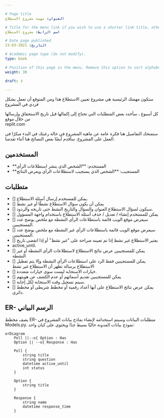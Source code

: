 ```yaml
---

# Page title
العنوان: مهمة مشروع الاستطلاع

# Title for the menu link if you wish to use a shorter link title, otherwise remove this option.
اسم الرابط: مشروع الاستطلاع

# Date page published
التاريخ: 2021-03-23

# Academic page type (do not modify).
type: book

# Position of this page in the menu. Remove this option to sort alphabetically.
weight: 30

draft: لا

---
```


ستكون مهمتك الرئيسية هي مشروع تعيين الاستطلاع هذا ومن المتوقع أن تعمل بشكل فردي في المشروع

كل أسبوع ، سأحدد بعض المتطلبات التي تحتاج إلى إكمالها قبل تاريخ الاستحقاق وإرسالها من خلال موقع  
replit.com

ستمنحك التفاصيل هنا فكرة عامة عن ماهية المشروع في حالة رغبتك في البدء مبكرًا في العمل على المشروع. سأقدم أيضًا بعض النصائح هنا أثناء تقدمنا.

## المستخدمين
- **المستخدم: **الشخص الذي ينشر استطلاعات الرأي
- **المستجيب: **الشخص الذي يستجيب لاستطلاعات الرأي ويعرض النتائج

## متطلبات

- [] يمكن للمستخدم إرسال أسئلة الاستطلاع.
- [] يمكن أن يكون سؤال الاستطلاع نشطًا أو غير نشط
- [] سيكون لسؤال الاستطلاع العنوان والسؤال والتاريخ النشط حتى تاريخه والردود.
- [] يمكن للمستخدم إنشاء / تعديل / حذف أسئلة الاستطلاع باستخدام واجهة المسؤول
- [] سيعرض موقع الويب قائمة باستطلاعات الرأي النشطة مع ملخص يوضح عدد المستجيبين.
- [] سيعرض موقع الويب قائمة باستطلاعات الرأي غير النشطة مع ملخص يوضح عدد المستجيبين.
- [] يعتبر الاستطلاع غير نشط إذا تم تعيينه صراحة على "غير نشط" أو إذا انقضى تاريخ 
- active_until.
- [] يمكن للمستجيبين عرض نتائج الاستطلاع لاستطلاعات الرأي النشطة أو غير النشطة
- [] يمكن للمستجيبين فقط الرد على استطلاعات الرأي النشطة وإلا يتم تعطيل الاستطلاع برسالة تظهر أن الاستطلاع غير نشط
- [] خيارات الاستجابة ليست سوى خيارات متعددة.
- [] يمكن للمستجيبين تقديم أسمائهم أو عدم الكشف عن هويتهم
- [] سيتم تسجيل وقت الاستجابة لكل إجابة.
- [] يمكن عرض نتائج الاستطلاع على أنها أعداد رقمية أو مخطط شريطي أو مخطط دائري.

## ER- الرسم البياني

يصف مخطط ER- متطلبات البيانات وسيتم استخدامه لإنشاء نماذج بيانات المشروع في Models.py. نموذج بيانات المدونة حاليًا بسيط جدًا ويحتوي على كيان واحد:

```mermaid
erDiagram
    Poll ||--o{ Option : Has
    Option || --o{ Response : Has

    Poll {
        string title
        string question
        datetime active_until
        int status 
    }
    
    Option {
        string title
    }

    Response {
        string name
        datetime response_time
    }
```


